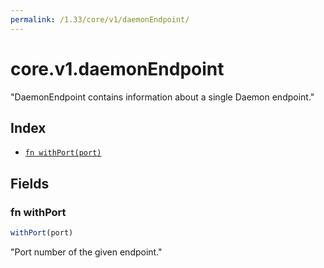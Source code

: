 ```yaml
---
permalink: /1.33/core/v1/daemonEndpoint/
---
```


# core.v1.daemonEndpoint

"DaemonEndpoint contains information about a single Daemon endpoint."

## Index

* [`fn withPort(port)`](#fn-withport)

## Fields

### fn withPort

```ts
withPort(port)
```

"Port number of the given endpoint."